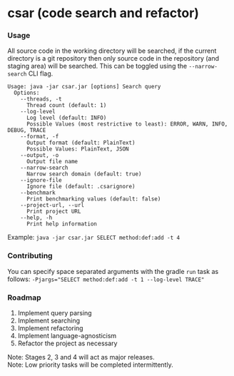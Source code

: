 csar (code search and refactor)
========

### Usage
All source code in the working directory will be searched, if the current directory is a git repository then only source
code in the repository (and staging area) will be searched. This can be toggled using the `--narrow-search` CLI flag.

```
Usage: java -jar csar.jar [options] Search query
  Options:
    --threads, -t
      Thread count (default: 1)
    --log-level
      Log level (default: INFO)
      Possible Values (most restrictive to least): ERROR, WARN, INFO, DEBUG, TRACE
    --format, -f
      Output format (default: PlainText)
      Possible Values: PlainText, JSON
    --output, -o
      Output file name
    --narrow-search
      Narrow search domain (default: true)
    --ignore-file
      Ignore file (default: .csarignore)
    --benchmark
      Print benchmarking values (default: false)
    --project-url, --url
      Print project URL
    --help, -h
      Print help information
```

Example: `java -jar csar.jar SELECT method:def:add -t 4`

### Contributing
You can specify space separated arguments with the gradle `run` task as follows:
`-Pjargs="SELECT method:def:add -t 1 --log-level TRACE"`

### Roadmap
1. Implement query parsing
2. Implement searching
3. Implement refactoring
4. Implement language-agnosticism
5. Refactor the project as necessary

Note: Stages 2, 3 and 4 will act as major releases.  
Note: Low priority tasks will be completed intermittently.
